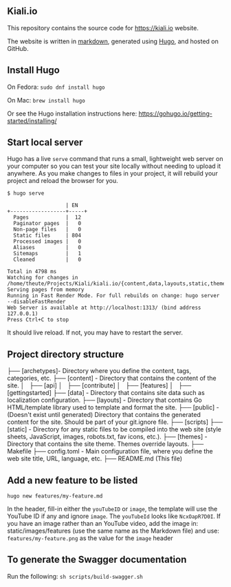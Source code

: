 ## Kiali.io 
This repository contains the source code for https://kiali.io website.

The website is written in [markdown](https://guides.github.com/features/mastering-markdown/), generated using [Hugo](https://gohugo.io/), and hosted on GitHub.


## Install Hugo

On Fedora: `sudo dnf install hugo`

On Mac: `brew install hugo`

Or see the Hugo installation instructions here: https://gohugo.io/getting-started/installing/

## Start local server

Hugo has a live `serve` command that runs a small, lightweight web server on your computer so you can test your site locally without needing to upload it anywhere.  As you make changes to files in your project, it will rebuild your project and reload the browser for you.

```
$ hugo serve  

                   | EN
+------------------+-----+
  Pages            |  12
  Paginator pages  |   0
  Non-page files   |   0
  Static files     | 804
  Processed images |   0
  Aliases          |   0
  Sitemaps         |   1
  Cleaned          |   0

Total in 4798 ms
Watching for changes in /home/theute/Projects/Kiali/kiali.io/{content,data,layouts,static,themes}
Serving pages from memory
Running in Fast Render Mode. For full rebuilds on change: hugo server --disableFastRender
Web Server is available at http://localhost:1313/ (bind address 127.0.0.1)
Press Ctrl+C to stop
```

It should live reload. If not, you may have to restart the server.

## Project directory structure

├── [archetypes]- Directory where you define the content, tags, categories, etc.
├── [content] - Directory that contains the content of the site.
│   ├── [api]
│   ├── [contribute]
│   ├── [features]
│   ├── [gettingstarted]
├── [data] - Directory that contains site data such as localization configuration.
├── [layouts] - Directory that contains Go HTML/template library used to template and format the site.
├── [public] - (Doesn't exist until generated) Directory that contains the generated content for the site.  Should be part of your git.ignore file.
├── [scripts]
├── [static] - Directory for any static files to be compiled into the web site (style sheets, JavaScript, images, robots.txt, fav icons, etc.).
├── [themes] - Directory that contains the site theme.  Themes override layouts.
├── Makefile
├── config.toml - Main configuration file, where you define the web site title, URL, language, etc.
├── README.md (This file)

## Add a new feature to be listed
`hugo new features/my-feature.md`

In the header, fill-in either the `youTubeID` or `image`, the template will use the YouTube ID if any and ignore `image`. The `youTubeId` looks like `NcxOapR7D0I`.
If you have an image rather than an YouTube video, add the image in: static/images/features (use the same name as the Markdown file) and use: `features/my-feature.png` as the value for the `image` header

## To generate the Swagger documentation
Run the following:
`sh scripts/build-swagger.sh`
